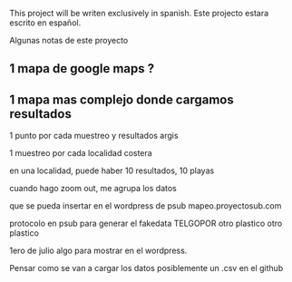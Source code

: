 This project will be writen exclusively in spanish.
Este projecto estara escrito en español.

Algunas notas de este proyecto

## 1 mapa de google maps ?

## 1 mapa mas complejo donde cargamos resultados

1 punto por cada muestreo y resultados
argis

1 muestreo por cada localidad costera

en una localidad, puede haber 10 resultados, 10 playas

cuando hago zoom out, me agrupa los datos

que se pueda insertar en el wordpress de psub
mapeo.proyectosub.com

protocolo en psub para generar el fakedata
TELGOPOR
otro plastico
otro plastico

1ero de julio algo para mostrar en el wordpress.

Pensar como se van a cargar los datos
posiblemente un .csv en el github
